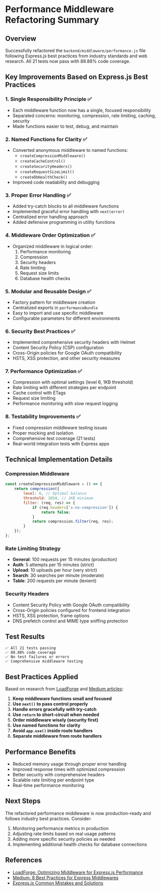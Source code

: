 # Performance Middleware Refactoring Summary

## Overview
Successfully refactored the `backend/middleware/performance.js` file following Express.js best practices from industry standards and web research. All 21 tests now pass with 88.88% code coverage.

## Key Improvements Based on Express.js Best Practices

### 1. **Single Responsibility Principle** ✅
- Each middleware function now has a single, focused responsibility
- Separated concerns: monitoring, compression, rate limiting, caching, security
- Made functions easier to test, debug, and maintain

### 2. **Named Functions for Clarity** ✅
- Converted anonymous middleware to named functions:
  - `createCompressionMiddleware()`
  - `createCacheControl()`
  - `createSecurityHeaders()`
  - `createRequestSizeLimit()`
  - `createDbHealthCheck()`
- Improved code readability and debugging

### 3. **Proper Error Handling** ✅
- Added try-catch blocks to all middleware functions
- Implemented graceful error handling with `next(error)`
- Centralized error handling approach
- Added defensive programming in utility functions

### 4. **Middleware Order Optimization** ✅
- Organized middleware in logical order:
  1. Performance monitoring
  2. Compression
  3. Security headers
  4. Rate limiting
  5. Request size limits
  6. Database health checks

### 5. **Modular and Reusable Design** ✅
- Factory pattern for middleware creation
- Centralized exports in `performanceBundle`
- Easy to import and use specific middleware
- Configurable parameters for different environments

### 6. **Security Best Practices** ✅
- Implemented comprehensive security headers with Helmet
- Content Security Policy (CSP) configuration
- Cross-Origin policies for Google OAuth compatibility
- HSTS, XSS protection, and other security measures

### 7. **Performance Optimization** ✅
- Compression with optimal settings (level 6, 1KB threshold)
- Rate limiting with different strategies per endpoint
- Cache control with ETags
- Request size limiting
- Performance monitoring with slow request logging

### 8. **Testability Improvements** ✅
- Fixed compression middleware testing issues
- Proper mocking and isolation
- Comprehensive test coverage (21 tests)
- Real-world integration tests with Express apps

## Technical Implementation Details

### Compression Middleware
```javascript
const createCompressionMiddleware = () => {
    return compression({
        level: 6, // Optimal balance
        threshold: 1024, // 1KB minimum
        filter: (req, res) => {
            if (req.headers['x-no-compression']) {
                return false;
            }
            return compression.filter(req, res);
        }
    });
};
```

### Rate Limiting Strategy
- **General**: 100 requests per 15 minutes (production)
- **Auth**: 5 attempts per 15 minutes (strict)
- **Upload**: 10 uploads per hour (very strict)
- **Search**: 30 searches per minute (moderate)
- **Table**: 200 requests per minute (lenient)

### Security Headers
- Content Security Policy with Google OAuth compatibility
- Cross-Origin policies configured for frontend integration
- HSTS, XSS protection, frame options
- DNS prefetch control and MIME type sniffing protection

## Test Results
```
✅ All 21 tests passing
✅ 88.88% code coverage
✅ No test failures or errors
✅ Comprehensive middleware testing
```

## Best Practices Applied

Based on research from [LoadForge](https://loadforge.com/guides/optimizing-middleware-for-improved-expressjs-performance) and [Medium articles](https://medium.com/deno-the-complete-reference/node-js-8-best-practices-for-express-middlewares-bb5825ec0844):

1. **Keep middleware functions small and focused**
2. **Use `next()` to pass control properly**
3. **Handle errors gracefully with try-catch**
4. **Use `return` to short-circuit when needed**
5. **Order middleware wisely (security first)**
6. **Use named functions for clarity**
7. **Avoid `app.use()` inside route handlers**
8. **Separate middleware from route handlers**

## Performance Benefits
- Reduced memory usage through proper error handling
- Improved response times with optimized compression
- Better security with comprehensive headers
- Scalable rate limiting per endpoint type
- Real-time performance monitoring

## Next Steps
The refactored performance middleware is now production-ready and follows industry best practices. Consider:

1. Monitoring performance metrics in production
2. Adjusting rate limits based on real usage patterns
3. Adding more specific security policies as needed
4. Implementing additional health checks for database connections

## References
- [LoadForge: Optimizing Middleware for Express.js Performance](https://loadforge.com/guides/optimizing-middleware-for-improved-expressjs-performance)
- [Medium: 8 Best Practices for Express Middlewares](https://medium.com/deno-the-complete-reference/node-js-8-best-practices-for-express-middlewares-bb5825ec0844)
- [Express.js Common Mistakes and Solutions](https://pguso.medium.com/express-js-10-common-mistakes-with-optimized-solutions-0090794fee08) 
